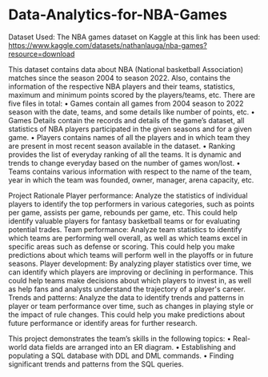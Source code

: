 # Data-Analytics-for-NBA-Games

Dataset Used:
The NBA games dataset on Kaggle at this link has been used:
https://www.kaggle.com/datasets/nathanlauga/nba-games?resource=download

This dataset contains data about NBA (National basketball Association) matches since the
season 2004 to season 2022. Also, contains the information of the respective NBA players
and their teams, statistics, maximum and minimum points scored by the players/teams, etc.
There are five files in total:
• Games contain all games from 2004 season to 2022 season with the date, teams, and
some details like number of points, etc.
• Games Details contain the records and details of the game’s dataset, all statistics of
NBA players participated in the given seasons and for a given game.
• Players contains names of all the players and in which team they are present in most
recent season available in the dataset.
• Ranking provides the list of everyday ranking of all the teams. It is dynamic and
trends to change everyday based on the number of games won/lost.
• Teams contains various information with respect to the name of the team, year in
which the team was founded, owner, manager, arena capacity, etc.

Project Rationale
Player performance: Analyze the statistics of individual players to identify the top
performers in various categories, such as points per game, assists per game, rebounds per
game, etc. This could help identify valuable players for fantasy basketball teams or for
evaluating potential trades.
Team performance: Analyze team statistics to identify which teams are performing well
overall, as well as which teams excel in specific areas such as defense or scoring. This could
help you make predictions about which teams will perform well in the playoffs or in future
seasons.
Player development: By analyzing player statistics over time, we can identify which players
are improving or declining in performance. This could help teams make decisions about
which players to invest in, as well as help fans and analysts understand the trajectory of a
player's career.
Trends and patterns: Analyze the data to identify trends and patterns in player or team
performance over time, such as changes in playing style or the impact of rule changes. This
could help you make predictions about future performance or identify areas for further
research.

This project demonstrates the team’s skills in the following topics:
• Real-world data fields are arranged into an ER diagram.
• Establishing and populating a SQL database with DDL and DML commands.
• Finding significant trends and patterns from the SQL queries.
